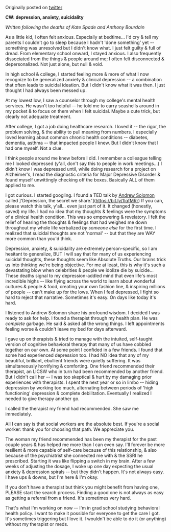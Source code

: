 Originally posted on [twitter](https://twitter.com/bainbrridge/status/1005166863637188614)

**CW: depression, anxiety, suicidality**

*Written following the deaths of Kate Spade and Anthony Bourdain*

As a little kid, I often felt anxious. Especially at bedtime... I'd cry & tell my parents I couldn't go to sleep because I hadn't 'done something' yet -- something was unresolved but I didn't know what. I just felt guilty & full of dread. From elementary school onward, I stayed anxious. I also frequently dissociated from the things & people around me; I often felt disconnected & depersonalized. Not just alone, but null & void.

In high school & college, I started feeling more & more of what I now recognize to be generalized anxiety & clinical depression -- a combination that often leads to suicidal ideation. But I didn't know what it was then. I just thought I had always been messed up.

At my lowest low, I saw a counselor through my college's mental health services. He wasn't too helpful -- he told me to carry seashells around in my pocket & to focus on them when I felt suicidal. Maybe a cute trick, but clearly not adequate treatment.

After college, I got a job doing healthcare research. I loved it -- the rigor, the problem solving, & the ability to pull meaning from numbers. I especially loved learning about common chronic health conditions -- diabetes, dementia, asthma -- that impacted people I knew. But I didn't know that I had one myself. Not a clue. 

I think people around me knew before I did. I remember a colleague telling me I looked depressed (y'all, don't say this to people in work meetings...) I didn't know I was depressed until, while doing research for a project on Alzheimer's, I read the diagnostic criteria for Major Depressive Disorder & found myself unwittingly checking off the boxes. Basically ALL of them applied to me.

I got curious. I started googling. I found a TED talk by [Andrew Solomon](http://andrewsolomon.com/) called ]'Depression, the secret we share.'](https://bit.ly/1lqfMRr) If you can, please watch this talk, y'all... even just part of it. It changed (honestly, saved) my life. I had no idea that my thoughts & feelings were the symptoms of a clinical health condition. This was so empowering & revelatory. I felt the relief of hearing the thoughts & feelings that had weighed me down throughout my whole life verbalized *by someone else* for the first time. I realized that suicidal thoughts are not 'normal' -- but that they are WAY more common than you'd think.

Depression, anxiety, & suicidality are extremely person-specific, so I am hesitant to generalize, BUT I will say that for many of us experiencing suicidal thoughts, these thoughts seem like Absolute Truths. Our brains trick us into thinking we're being objective. For me at least, this is why it's such a devastating blow when celebrities & people we idolize die by suicide... These deaths signal to my depression-addled mind that even life's most incredible highs -- like flying across the world to learn about wonderful cultures & people & food, creating your own fashion line, & inspiring millions of people -- can't make up for the lows. When I feel depressed, I fight so hard to reject that narrative. Sometimes it's easy. On days like today it's hard.

I listened to Andrew Solomon share his profound wisdom. I decided I was ready to ask for help. I found a therapist through my health plan. He was *complete* garbage. He said & asked all the wrong things. I left appointments feeling worse & couldn't leave my bed for days afterward. 

I gave up on therapists & tried to manage with the intuited, self-taught version of cognitive behavioral therapy that many of us have cobbled together on our own. At some point I confided in a few friends. I found that some had experienced depression too. I had NO idea that any of my beautiful, brilliant, ebullient friends were quietly suffering. It was simultaneously horrifying & comforting. One friend recommended their therapist, an LICSW who in turn had been recommended by another friend. But I didn't call her -- I was too skeptical & hurt by my damaging prior experiences with therapists. I spent the next year or so in limbo -- hiding depression by working too much, alternating between periods of 'high functioning' depression & complete debilitation. Eventually I realized I needed to give therapy another go.

I called the therapist my friend had recommended. She saw me immediately.

All I can say is that social workers are the absolute best. If you're a social worker: thank you for choosing that path. We appreciate you.

The woman my friend recommended has been my therapist for the past couple years & has helped me more than I can even say. I'll forever be more resilient & more capable of self-care because of this relationship, & also because of the psychiatrist she connected me with & the SSRI he prescribed. Starting it was like flipping a switch in my brain. After a few weeks of adjusting the dosage, I woke up one day expecting the usual anxiety & depression spirals -- but they didn't happen. It's not always easy. I have ups & downs, but I'm here & I'm okay. 

If you don't have a therapist but think you might benefit from having one, PLEASE start the search process. Finding a good one is not always as easy as getting a referral from a friend. It's sometimes very hard.

That's what I'm working on now -- I'm in grad school studying behavioral health policy. I want to make it possible for everyone to get the care I got.  It's sometimes triggering but I love it. I wouldn't be able to do it (or anything) without my therapist or meds.
